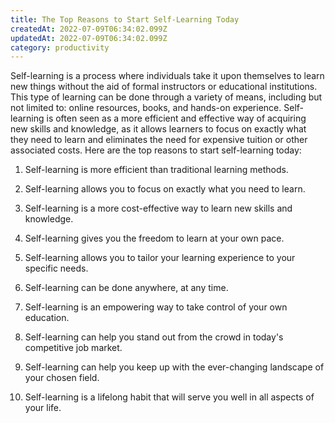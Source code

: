 ```yaml
---
title: The Top Reasons to Start Self-Learning Today
createdAt: 2022-07-09T06:34:02.099Z
updatedAt: 2022-07-09T06:34:02.099Z
category: productivity
---
```


Self-learning is a process where individuals take it upon themselves to learn new things without the aid of formal instructors or educational institutions. This type of learning can be done through a variety of means, including but not limited to: online resources, books, and hands-on experience. Self-learning is often seen as a more efficient and effective way of acquiring new skills and knowledge, as it allows learners to focus on exactly what they need to learn and eliminates the need for expensive tuition or other associated costs. Here are the top reasons to start self-learning today:

1. Self-learning is more efficient than traditional learning methods.

2. Self-learning allows you to focus on exactly what you need to learn.

3. Self-learning is a more cost-effective way to learn new skills and knowledge.

4. Self-learning gives you the freedom to learn at your own pace.

5. Self-learning allows you to tailor your learning experience to your specific needs.

6. Self-learning can be done anywhere, at any time.

7. Self-learning is an empowering way to take control of your own education.

8. Self-learning can help you stand out from the crowd in today's competitive job market.

9. Self-learning can help you keep up with the ever-changing landscape of your chosen field.

10. Self-learning is a lifelong habit that will serve you well in all aspects of your life.
